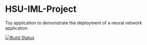 # HSU-IML-Project
Toy application to demonstrate the deployment of a neural network application

[![Build Status](https://travis-ci.com/bajpaia/HSU-IML-Project.svg?branch=master)](https://travis-ci.com/bajpaia/HSU-IML-Project)
